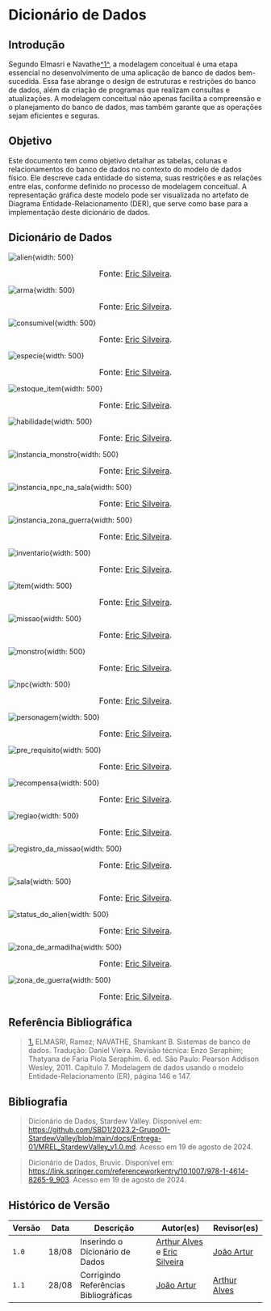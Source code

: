 # Dicionário de Dados

## <a>Introdução</a>

Segundo Elmasri e Navathe<a id="anchor_1" href="#REF1">^1^</a>, a modelagem conceitual é uma etapa essencial no desenvolvimento de uma aplicação de banco de dados bem-sucedida. Essa fase abrange o design de estruturas e restrições do banco de dados, além da criação de programas que realizam consultas e atualizações. A modelagem conceitual não apenas facilita a compreensão e o planejamento do banco de dados, mas também garante que as operações sejam eficientes e seguras.

## <a>Objetivo</a>

Este documento tem como objetivo detalhar as tabelas, colunas e relacionamentos do banco de dados no contexto do modelo de dados físico. Ele descreve cada entidade do sistema, suas restrições e as relações entre elas, conforme definido no processo de modelagem conceitual. A representação gráfica deste modelo pode ser visualizada no artefato de Diagrama Entidade-Relacionamento (DER), que serve como base para a implementação deste dicionário de dados.

## <a>Dicionário de Dados</a>

![alien](./assets/DD/alien.png){width: 500}

<font size="3"><p style="text-align: center">Fonte: [Eric Silveira](https://github.com/ericbky).</p></font>

![arma](./assets/DD/arma.png){width: 500}

<font size="3"><p style="text-align: center">Fonte: [Eric Silveira](https://github.com/ericbky).</p></font>

![consumivel](./assets/DD/consumivel.png){width: 500}

<font size="3"><p style="text-align: center">Fonte: [Eric Silveira](https://github.com/ericbky).</p></font>

![especie](./assets/DD/especie.png){width: 500}

<font size="3"><p style="text-align: center">Fonte: [Eric Silveira](https://github.com/ericbky).</p></font>

![estoque_item](./assets/DD/estoque_item.png){width: 500}

<font size="3"><p style="text-align: center">Fonte: [Eric Silveira](https://github.com/ericbky).</p></font>

![habilidade](./assets/DD/habilidade.png){width: 500}

<font size="3"><p style="text-align: center">Fonte: [Eric Silveira](https://github.com/ericbky).</p></font>

![instancia_monstro](./assets/DD/instancia_monstro.png){width: 500}

<font size="3"><p style="text-align: center">Fonte: [Eric Silveira](https://github.com/ericbky).</p></font>

![instancia_npc_na_sala](./assets/DD/instancia_npc_na_sala.png){width: 500}

<font size="3"><p style="text-align: center">Fonte: [Eric Silveira](https://github.com/ericbky).</p></font>

![instancia_zona_guerra](./assets/DD/instancia_zona_guerra.png){width: 500}

<font size="3"><p style="text-align: center">Fonte: [Eric Silveira](https://github.com/ericbky).</p></font>

![inventario](./assets/DD/inventario.png){width: 500}

<font size="3"><p style="text-align: center">Fonte: [Eric Silveira](https://github.com/ericbky).</p></font>

![item](./assets/DD/item.png){width: 500}

<font size="3"><p style="text-align: center">Fonte: [Eric Silveira](https://github.com/ericbky).</p></font>

![missao](./assets/DD/missao.png){width: 500}

<font size="3"><p style="text-align: center">Fonte: [Eric Silveira](https://github.com/ericbky).</p></font>

![monstro](./assets/DD/monstro.png){width: 500}

<font size="3"><p style="text-align: center">Fonte: [Eric Silveira](https://github.com/ericbky).</p></font>

![npc](./assets/DD/npc.png){width: 500}

<font size="3"><p style="text-align: center">Fonte: [Eric Silveira](https://github.com/ericbky).</p></font>

![personagem](./assets/DD/personagem.png){width: 500}

<font size="3"><p style="text-align: center">Fonte: [Eric Silveira](https://github.com/ericbky).</p></font>

![pre_requisito](./assets/DD/pre_requisito.png){width: 500}

<font size="3"><p style="text-align: center">Fonte: [Eric Silveira](https://github.com/ericbky).</p></font>

![recompensa](./assets/DD/recompensa.png){width: 500}

<font size="3"><p style="text-align: center">Fonte: [Eric Silveira](https://github.com/ericbky).</p></font>

![regiao](./assets/DD/regiao.png){width: 500}

<font size="3"><p style="text-align: center">Fonte: [Eric Silveira](https://github.com/ericbky).</p></font>

![registro_da_missao](./assets/DD/registro_da_missao.png){width: 500}

<font size="3"><p style="text-align: center">Fonte: [Eric Silveira](https://github.com/ericbky).</p></font>

![sala](./assets/DD/sala.png){width: 500}

<font size="3"><p style="text-align: center">Fonte: [Eric Silveira](https://github.com/ericbky).</p></font>

![status_do_alien](./assets/DD/status_do_alien.png){width: 500}

<font size="3"><p style="text-align: center">Fonte: [Eric Silveira](https://github.com/ericbky).</p></font>

![zona_de_armadilha](./assets/DD/zona_de_armadilha.png){width: 500}

<font size="3"><p style="text-align: center">Fonte: [Eric Silveira](https://github.com/ericbky).</p></font>

![zona_de_guerra](./assets/DD/zona_de_guerra.png){width: 500}

<font size="3"><p style="text-align: center">Fonte: [Eric Silveira](https://github.com/ericbky).</p></font>

## <a>Referência Bibliográfica</a>

> <a id="REF1" href="#anchor_1">1.</a> ELMASRI, Ramez; NAVATHE, Shamkant B. Sistemas de banco de dados. Tradução: Daniel Vieira. Revisão técnica: Enzo Seraphim; Thatyana de Faria Piola Seraphim. 6. ed. São Paulo: Pearson Addison Wesley, 2011. Capítulo 7. Modelagem de dados usando o modelo Entidade-Relacionamento (ER), página 146 e 147.

## <a>Bibliografia</a>

> Dicionário de Dados, Stardew Valley. Disponível em: <https://github.com/SBD1/2023.2-Grupo01-StardewValley/blob/main/docs/Entrega-01/MREL_StardewValley_v1.0.md>. Acesso em 19 de agosto de 2024.

> Dicionário de Dados, Bruvic. Disponível em: <https://link.springer.com/referenceworkentry/10.1007/978-1-4614-8265-9_903>. Acesso em 19 de agosto de 2024.


## <a>Histórico de Versão</a>

| Versão| Data | Descrição  | Autor(es)  | Revisor(es) |
| ----- |----- | ---------- | ---------- | ----------- | 
| `1.0` | 18/08| Inserindo o Dicionário de Dados |[Arthur Alves](https://github.com/Arthrok) e [Eric Silveira](https://github.com/ericbky)| [João Artur](https://github.com/joao-artl) |
| `1.1` | 28/08| Corrigindo Referências Bibliográficas |[João Artur](https://github.com/joao-artl)| [Arthur Alves](https://github.com/Arthrok) |